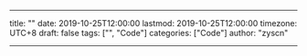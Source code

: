 ---

title: ""
date: 2019-10-25T12:00:00
lastmod: 2019-10-25T12:00:00
timezone: UTC+8
draft: false
tags: ["", "Code"]
categories: ["Code"]
author: "zyscn"

---